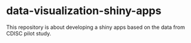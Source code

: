 # data-visualization-shiny-apps
This repository is about developing a shiny apps based on the data from CDISC pilot study. 
